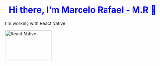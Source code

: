 <h1 style="text-align:center;color:blue;"> Hi there, I'm Marcelo Rafael - M.R 👋 </h1>

<p> I'm working with React Native </p>
<img src="https://miro.medium.com/max/1024/1*xDi2csEAWxu95IEkaNdFUQ.png" alt="React Native" width="150" height="100" style="align-items:center">
